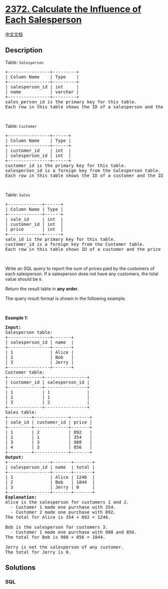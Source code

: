 # [2372. Calculate the Influence of Each Salesperson](https://leetcode.com/problems/calculate-the-influence-of-each-salesperson)

[中文文档](/solution/2300-2399/2372.Calculate%20the%20Influence%20of%20Each%20Salesperson/README.md)

## Description

<p>Table: <code>Salesperson</code></p>

<pre>
+----------------+---------+
| Column Name    | Type    |
+----------------+---------+
| salesperson_id | int     |
| name           | varchar |
+----------------+---------+
sales_person_id is the primary key for this table.
Each row in this table shows the ID of a salesperson and the price of one unit.
</pre>

<p>&nbsp;</p>

<p>Table: <code>Customer</code></p>

<pre>
+----------------+------+
| Column Name    | Type |
+----------------+------+
| customer_id    | int  |
| salesperson_id | int  |
+----------------+------+
customer_id is the primary key for this table.
salesperson_id is a foreign key from the Salesperson table.
Each row in this table shows the ID of a customer and the ID of the salesperson 
</pre>

<p>&nbsp;</p>

<p>Table: <code>Sales</code></p>

<pre>
+-------------+------+
| Column Name | Type |
+-------------+------+
| sale_id     | int  |
| customer_id | int  |
| price       | int  |
+-------------+------+
sale_id is the primary key for this table.
customer_id is a foreign key from the Customer table.
Each row in this table shows ID of a customer and the price they paid for the sale with sale_id.
</pre>

<p>&nbsp;</p>

<p>Write an SQL query to report the sum of prices paid by the customers of each salesperson. If a salesperson does not have any customers, the total value should be <code>0</code>.</p>

<p>Return the result table in <strong>any order</strong>.</p>

<p>The query result format is shown in the following example.</p>

<p>&nbsp;</p>
<p><strong>Example 1:</strong></p>

<pre>
<strong>Input:</strong> 
Salesperson table:
+----------------+-------+
| salesperson_id | name  |
+----------------+-------+
| 1              | Alice |
| 2              | Bob   |
| 3              | Jerry |
+----------------+-------+
Customer table:
+-------------+----------------+
| customer_id | salesperson_id |
+-------------+----------------+
| 1           | 1              |
| 2           | 1              |
| 3           | 2              |
+-------------+----------------+
Sales table:
+---------+-------------+-------+
| sale_id | customer_id | price |
+---------+-------------+-------+
| 1       | 2           | 892   |
| 2       | 1           | 354   |
| 3       | 3           | 988   |
| 4       | 3           | 856   |
+---------+-------------+-------+
<strong>Output:</strong> 
+----------------+-------+-------+
| salesperson_id | name  | total |
+----------------+-------+-------+
| 1              | Alice | 1246  |
| 2              | Bob   | 1844  |
| 3              | Jerry | 0     |
+----------------+-------+-------+
<strong>Explanation:</strong> 
Alice is the salesperson for customers 1 and 2.
  - Customer 1 made one purchase with 354.
  - Customer 2 made one purchase with 892.
The total for Alice is 354 + 892 = 1246.

Bob is the salesperson for customers 3.
  - Customer 1 made one purchase with 988 and 856.
The total for Bob is 988 + 856 = 1844.

Jerry is not the salesperson of any customer.
The total for Jerry is 0.
</pre>

## Solutions

<!-- tabs:start -->

### **SQL**

```sql

```

<!-- tabs:end -->
